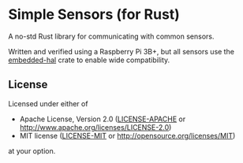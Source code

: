 # Simple Sensors (for Rust)

A no-std Rust library for communicating with common sensors.

Written and verified using a Raspberry Pi 3B+, but all sensors use the [embedded-hal](https://github.com/rust-embedded/embedded-hal) crate to enable wide compatibility.

## License

Licensed under either of

- Apache License, Version 2.0 ([LICENSE-APACHE](LICENSE-APACHE) or
  http://www.apache.org/licenses/LICENSE-2.0)
- MIT license ([LICENSE-MIT](LICENSE-MIT) or http://opensource.org/licenses/MIT)

at your option.
